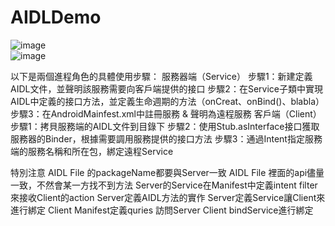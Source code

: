 ﻿# AIDLDemo


![image](https://github.com/user-attachments/assets/c6b55c65-67c6-4c19-a244-cd93214f1203)  
![image](https://github.com/user-attachments/assets/d2bf7382-1258-46e3-8910-9a3ff1f7728f)  


 
 以下是兩個進程角色的具體使用步驟：
服務器端（Service）
步驟1：新建定義AIDL文件，並聲明該服務需要向客戶端提供的接口
步驟2：在Service子類中實現AIDL中定義的接口方法，並定義生命週期的方法（onCreat、onBind()、blabla）
步驟3：在AndroidMainfest.xml中註冊服務 & 聲明為遠程服務
客戶端（Client）
步驟1：拷貝服務端的AIDL文件到目錄下
步驟2：使用Stub.asInterface接口獲取服務器的Binder，根據需要調用服務提供的接口方法
步驟3：通過Intent指定服務端的服務名稱和所在包，綁定遠程Service


特別注意
AIDL File 的packageName都要與Server一致
AIDL File 裡面的api儘量一致，不然會某一方找不到方法
Server的Service在Manifest中定義intent filter來接收Client的action
Server定義AIDL方法的實作
Server定義Service讓Client來進行綁定
Client Manifest定義quries 訪問Server
Client bindService進行綁定
